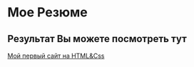# Мое Резюме

## Результат Вы можете посмотреть тут

[Мой первый сайт на HTML&Css](http://127.0.0.1:5500/index.html?)
